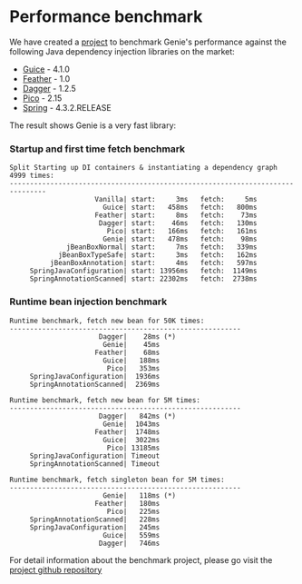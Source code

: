 # Performance benchmark

We have created a [project](https://github.com/greenlaw110/di-benchmark) to benchmark Genie's performance against the following Java dependency injection libraries on the market:

* [Guice](https://github.com/google/guice) - 4.1.0
* [Feather](https://github.com/zsoltherpai/feather) - 1.0
* [Dagger](https://github.com/square/dagger) - 1.2.5
* [Pico](http://picocontainer.com/) - 2.15
* [Spring](http://projects.spring.io/spring-framework/) - 4.3.2.RELEASE

The result shows Genie is a very fast library:

### Startup and first time fetch benchmark

```
Split Starting up DI containers & instantiating a dependency graph 4999 times:
-------------------------------------------------------------------------------
                     Vanilla| start:     3ms   fetch:     5ms
                       Guice| start:   458ms   fetch:   800ms
                     Feather| start:     8ms   fetch:    73ms
                      Dagger| start:    46ms   fetch:   130ms
                        Pico| start:   166ms   fetch:   161ms
                       Genie| start:   478ms   fetch:    98ms
              jBeanBoxNormal| start:     7ms   fetch:   339ms
            jBeanBoxTypeSafe| start:     3ms   fetch:   162ms
          jBeanBoxAnnotation| start:     4ms   fetch:   597ms
     SpringJavaConfiguration| start: 13956ms   fetch:  1149ms
     SpringAnnotationScanned| start: 22302ms   fetch:  2738ms
```

### Runtime bean injection benchmark

```
Runtime benchmark, fetch new bean for 50K times:
---------------------------------------------------------
                      Dagger|    28ms (*)
                       Genie|    45ms
                     Feather|    68ms
                       Guice|   188ms
                        Pico|   353ms
     SpringJavaConfiguration|  1936ms
     SpringAnnotationScanned|  2369ms
```

```
Runtime benchmark, fetch new bean for 5M times:
---------------------------------------------------------
                      Dagger|   842ms (*)
                       Genie|  1043ms
                     Feather|  1748ms
                       Guice|  3022ms
                        Pico| 13185ms
     SpringJavaConfiguration| Timeout
     SpringAnnotationScanned| Timeout
```

```
Runtime benchmark, fetch singleton bean for 5M times:
---------------------------------------------------------
                       Genie|   118ms (*)
                     Feather|   180ms
                        Pico|   225ms
     SpringAnnotationScanned|   228ms
     SpringJavaConfiguration|   245ms
                       Guice|   559ms
                      Dagger|   746ms
``` 

For detail information about the benchmark project, please go visit the [project github repository](https://github.com/greenlaw110/di-benchmark/)